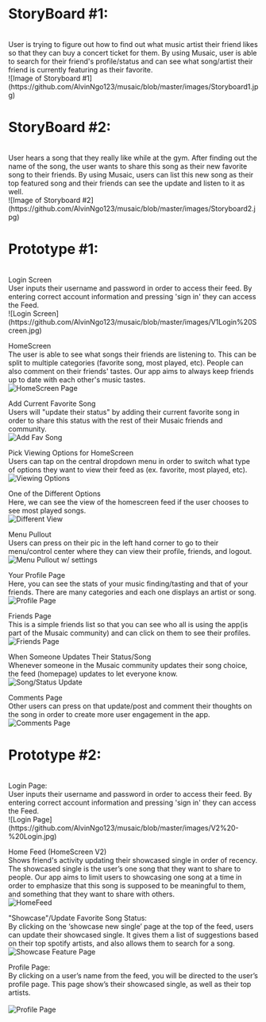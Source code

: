 <h1>StoryBoard #1:</h1><br />
User is trying to figure out how to find out what music artist their friend likes so that they can buy a concert ticket for them. By using Musaic, user is able to search for their friend's profile/status and can see what song/artist their friend is currently featuring as their favorite.<br />
![Image of Storyboard #1](https://github.com/AlvinNgo123/musaic/blob/master/images/Storyboard1.jpg)<br />




<h1>StoryBoard #2:</h1><br />
User hears a song that they really like while at the gym. After finding out the name of the song, the user wants to share this song as their new favorite song to their friends. By using Musaic, users can list this new song as their top featured song and their friends can see the update and listen to it as well. <br />
![Image of Storyboard #2](https://github.com/AlvinNgo123/musaic/blob/master/images/Storyboard2.jpg)<br />


<h1>Prototype #1:</h1><br />
Login Screen<br />
User inputs their username and password in order to access their feed. By entering correct account information and pressing 'sign in' they can access the Feed. <br />
![Login Screen](https://github.com/AlvinNgo123/musaic/blob/master/images/V1Login%20Screen.jpg)<br />

HomeScreen<br />
The user is able to see what songs their friends are listening to. This can be split to multiple categories (favorite song, most played, etc). People can also comment on their friends' tastes. Our app aims to always keep friends up to date with each other's music tastes.<br />
![HomeScreen Page](https://github.com/AlvinNgo123/musaic/blob/master/images/V1Home%20Screen.jpg)<br />

Add Current Favorite Song<br />
Users will "update their status" by adding their current favorite song in order to share this status with the rest of their Musaic friends and community. <br />
![Add Fav Song](https://github.com/AlvinNgo123/musaic/blob/master/images/V1Home%20ScreenAdd%20Song%20Status.jpg)

Pick Viewing Options for HomeScreen<br />
Users can tap on the central dropdown menu in order to switch what type of options they want to view their feed as (ex. favorite, most played, etc).<br />
![Viewing Options](https://github.com/AlvinNgo123/musaic/blob/master/images/V1Home%20ScreenCategory%20Options.jpg)

One of the Different Options<br />
Here, we can see the view of the homescreen feed if the user chooses to see most played songs.<br />
![Different View](https://github.com/AlvinNgo123/musaic/blob/master/images/V1Home%20ScreenDifferent%20Category.jpg)<br />

Menu Pullout<br />
Users can press on their pic in the left hand corner to go to their menu/control center where they can view their profile, friends, and logout.<br />
![Menu Pullout w/ settings](https://github.com/AlvinNgo123/musaic/blob/master/images/V1Home%20ScreenMenu%20Pullout.jpg)<br />

Your Profile Page<br />
Here, you can see the stats of your music finding/tasting and that of your friends. There are many categories and each one displays an artist or song.<br />
![Profile Page](https://github.com/AlvinNgo123/musaic/blob/master/images/V1Profile%20Page.jpg)<br />

Friends Page<br />
This is a simple friends list so that you can see who all is using the app(is part of the Musaic community) and can click on them to see their profiles.<br />
![Friends Page](https://github.com/AlvinNgo123/musaic/blob/master/images/V1Friends.jpg)<br />

When Someone Updates Their Status/Song<br />
Whenever someone in the Musaic community updates their song choice, the feed (homepage) updates to let everyone know.<br />
![Song/Status Update](https://github.com/AlvinNgo123/musaic/blob/master/images/V1Home%20ScreenNew%20Status.jpg)<br />

Comments Page<br />
Other users can press on that update/post and comment their thoughts on the song in order to create more user engagement in the app.<br />
![Comments Page](https://github.com/AlvinNgo123/musaic/blob/master/images/V1Comments.jpg)<br />


<h1>Prototype #2:</h1><br />
Login Page:<br />
User inputs their username and password in order to access their feed. By entering correct account information and pressing 'sign in' they can access the Feed.<br />
![Login Page](https://github.com/AlvinNgo123/musaic/blob/master/images/V2%20-%20Login.jpg)<br />

Home Feed (HomeScreen V2)<br />
Shows friend's activity updating their showcased single in order of recency.  The showcased single is the user’s one song that they want to share to people.  Our app aims to limit users to showcasing one song at a time in order to emphasize that this song is supposed to be meaningful to them, and something that they want to share with others.<br />
![HomeFeed](https://github.com/AlvinNgo123/musaic/blob/master/images/V2%20-%20Feed.jpg)<br />

"Showcase"/Update Favorite Song Status:<br /> 
By clicking on the ‘showcase new single’ page at the top of the feed, users can update their showcased single.  It gives them a list of suggestions based on their top spotify artists, and also allows them to search for a song.<br />
![Showcase Feature Page](https://github.com/AlvinNgo123/musaic/blob/master/images/V2%20-%20Add%20Page.jpg)<br /> 

Profile Page:<br /> 
By clicking on a user’s name from the feed, you will be directed to the user’s profile page. This page show’s their showcased single, as well as their top artists.<br />  
![Profile Page](https://github.com/AlvinNgo123/musaic/blob/master/images/V2%20-%20Profile.jpg)<br /> 


